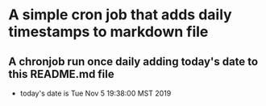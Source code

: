 A simple cron job that adds daily timestamps to markdown file
============================================================
## A chronjob run once daily adding today's date to this README.md file
* today's date is Tue Nov  5 19:38:00 MST 2019
